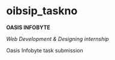 # oibsip_taskno
**OASIS INFOBYTE**

*Web Development & Designing internship*

Oasis Infobyte task submission
